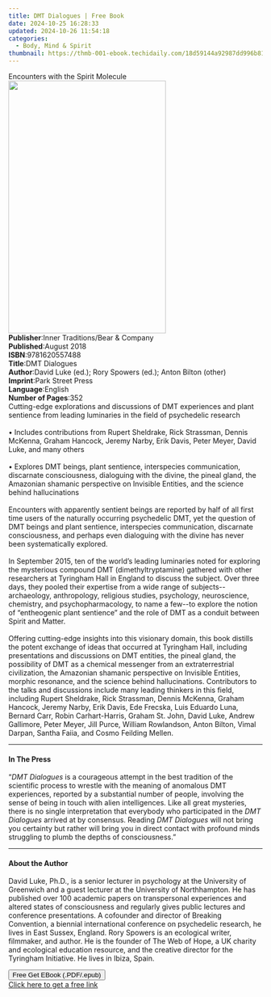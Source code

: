 ```yaml
---
title: DMT Dialogues | Free Book
date: 2024-10-25 16:28:33
updated: 2024-10-26 11:54:18
categories:
  - Body, Mind & Spirit
thumbnail: https://thmb-001-ebook.techidaily.com/18d59144a92987dd996b81aa9307dde84d0b494e2391431cc2cdd71df7c8c4d4.jpg
---
```

<main id="book-container">
  <div class="flex flex-col">
    <div class="book-brief flex-1 py-6 px-4 sm:p-6 md:py-10 md:px-8">
      <!-- brief-->
      <div class="book-brief-main">Encounters with the Spirit Molecule</div>
    </div>
    <div
      class="book-meta-info flex-1 grid gap-4 col-start-1 col-end-3 row-start-1 sm:mb-6 sm:grid-cols-4 lg:gap-6 lg:col-start-2 lg:row-end-6 lg:row-span-6 lg:mb-0"
    >
      <div
        class="book-meta-info-left place-content-center mt-4 p-4 text-sm leading-6 col-start-2 col-span-2 dark:text-slate-400"
      >
        <img
          class="w-full h-500 object-cover rounded-lg sm:h-255 sm:col-span-2 lg:col-span-full"
          src="https://img-001-ebook.techidaily.com/8b11119b5f1f2858967ba3cff2cb17b3d9200b72d98204cfebedd4e3a8820391.jpg"
          alt=""
          width="312"
          height="500"
        />
      </div>
      <div
        class="book-meta-info-right mt-2 col-start-1 row-start-2 col-span-3 self-center"
      >
        <!-- meta data  -->
        <div class="flex flex-col px-4 md:px-8">
          <div class="flex-1">
            <strong>Publisher</strong>:<span class="px-2"
              >Inner Traditions/Bear &amp; Company</span
            >
          </div>
          <div class="flex-1">
            <strong>Published</strong>:<span class="px-2">August 2018</span>
          </div>
          <div class="flex-1">
            <strong>ISBN</strong>:<span class="px-2">9781620557488</span>
          </div>
          <div class="flex-1">
            <strong>Title</strong>:<span class="px-2">DMT Dialogues</span>
          </div>
          <div class="flex-1">
            <strong>Author</strong>:<span class="px-2"
              >David Luke (ed.); Rory Spowers (ed.); Anton Bilton (other)</span
            >
          </div>
          <div class="flex-1">
            <strong>Imprint</strong>:<span class="px-2">Park Street Press</span>
          </div>
          <div class="flex-1">
            <strong>Language</strong>:<span class="px-2">English</span>
          </div>
          <div class="flex-1">
            <strong>Number of Pages</strong>:<span class="px-2">352</span>
          </div>
        </div>
      </div>
    </div>
    <div class="book-description flex-1 py-6 px-4 sm:p-6 md:py-10 md:px-8">
      <div class="book-description-main">
        <div accordion-content="" id="description">
          Cutting-edge explorations and discussions of DMT experiences and plant
          sentience from leading luminaries in the field of psychedelic
          research<br /><br />• Includes contributions from Rupert Sheldrake,
          Rick Strassman, Dennis McKenna, Graham Hancock, Jeremy Narby, Erik
          Davis, Peter Meyer, David Luke, and many others <br /><br />• Explores
          DMT beings, plant sentience, interspecies communication, discarnate
          consciousness, dialoguing with the divine, the pineal gland, the
          Amazonian shamanic perspective on Invisible Entities, and the science
          behind hallucinations <br /><br />Encounters with apparently sentient
          beings are reported by half of all first time users of the naturally
          occurring psychedelic DMT, yet the question of DMT beings and plant
          sentience, interspecies communication, discarnate consciousness, and
          perhaps even dialoguing with the divine has never been systematically
          explored. <br /><br />In September 2015, ten of the world’s leading
          luminaries noted for exploring the mysterious compound DMT
          (dimethyltryptamine) gathered with other researchers at Tyringham Hall
          in England to discuss the subject. Over three days, they pooled their
          expertise from a wide range of subjects--archaeology, anthropology,
          religious studies, psychology, neuroscience, chemistry, and
          psychopharmacology, to name a few--to explore the notion of
          “entheogenic plant sentience” and the role of DMT as a conduit between
          Spirit and Matter. <br /><br />Offering cutting-edge insights into
          this visionary domain, this book distills the potent exchange of ideas
          that occurred at Tyringham Hall, including presentations and
          discussions on DMT entities, the pineal gland, the possibility of DMT
          as a chemical messenger from an extraterrestrial civilization, the
          Amazonian shamanic perspective on Invisible Entities, morphic
          resonance, and the science behind hallucinations. Contributors to the
          talks and discussions include many leading thinkers in this field,
          including Rupert Sheldrake, Rick Strassman, Dennis McKenna, Graham
          Hancock, Jeremy Narby, Erik Davis, Ede Frecska, Luis Eduardo Luna,
          Bernard Carr, Robin Carhart-Harris, Graham St. John, David Luke,
          Andrew Gallimore, Peter Meyer, Jill Purce, William Rowlandson, Anton
          Bilton, Vimal Darpan, Santha Faiia, and Cosmo Feilding Mellen.
        </div>
        <div class="accordion-fader"></div>
      </div>
    </div>
    <div class="book-excerpts flex-1 py-6 px-4 sm:p-6 md:py-10 md:px-8">
      <!-- excerpts-->
      <div class="book-excerpts-main">
        <hr />
        <h4 class="placeholder placeholder-heading">
          <span>In The Press</span>
        </h4>
        <p>
          “<i>DMT Dialogues</i> is a courageous attempt in the best tradition of
          the scientific process to wrestle with the meaning of anomalous DMT
          experiences, reported by a substantial number of people, involving the
          sense of being in touch with alien intelligences. Like all great
          mysteries, there is no single interpretation that everybody who
          participated in the <i>DMT Dialogues</i> arrived at by consensus.
          Reading <i>DMT Dialogues</i> will not bring you certainty but rather
          will bring you in direct contact with profound minds struggling to
          plumb the depths of consciousness.”
        </p>
      </div>
    </div>
    <div class="book-about-author flex-1 py-6 px-4 sm:p-6 md:py-10 md:px-8">
      <!-- about author-->
      <div class="book-main-author-main">
        <hr />
        <h4 class="placeholder placeholder-heading">
          <span>About the Author</span>
        </h4>
        <p>
          David Luke, Ph.D., is a senior lecturer in psychology at the
          University of Greenwich and a guest lecturer at the University of
          Northhampton. He has published over 100 academic papers on
          transpersonal experiences and altered states of consciousness and
          regularly gives public lectures and conference presentations. A
          cofounder and director of Breaking Convention, a biennial
          international conference on psychedelic research, he lives in East
          Sussex, England. Rory Spowers is an ecological writer, filmmaker, and
          author. He is the founder of The Web of Hope, a UK charity and
          ecological education resource, and the creative director for the
          Tyringham Initiative. He lives in Ibiza, Spain.
        </p>
      </div>
    </div>
    <div class="book-free-get flex-1 py-6 px-4 sm:p-6 md:py-10 md:px-8">
      <button
        id="btn-free-get"
        class="bg-blue-500 hover:bg-blue-700 text-white font-bold py-2 px-4 rounded"
      >
        Free Get EBook (.PDF/.epub)
      </button>
      <div id="countdown-display" class="px-2 text-lg mt-2"></div>
      <a
        id="free-link"
        class="hidden bg-blue-500 hover:bg-blue-700 text-white font-bold py-2 px-4 rounded"
        href="https://www.ebooks.com/en-us/book/95917957/dmt-dialogues/david-luke/"
        target="_blank"
        >Click here to get a free link</a
      >
    </div>
    <script>
      let countdownTime = 0;
      let countdownInterval = null;
      document
        .getElementById('btn-free-get')
        .addEventListener('click', startCountdown);
      function startCountdown() {
        countdownTime = new Date().getTime() + 60000 * 3;
        countdownInterval = setInterval(updateCountdown, 1000);
        document.getElementById('btn-free-get').disabled = true;
        document
          .getElementById('btn-free-get')
          .classList.add('bg-gray-500', 'cursor-not-allowed');
      }
      function updateCountdown() {
        let currentTime = new Date().getTime();
        let timeLeft = countdownTime - currentTime;
        let secondsLeft = Math.floor(timeLeft / 1000);
        document.getElementById('countdown-display').innerHTML =
          `Remaining time: ${secondsLeft} seconds.`;
        if (secondsLeft <= 0) {
          clearInterval(countdownInterval);
          document.getElementById('btn-free-get').classList.add('hidden');
          document.getElementById('free-link').classList.remove('hidden');
          document.getElementById('countdown-display').innerHTML = '';
        }
      }
    </script>
  </div>
</main>
